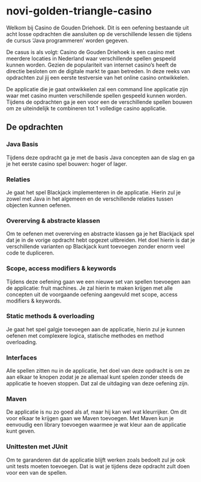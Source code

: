 # novi-golden-triangle-casino

Welkom bij Casino de Gouden Driehoek. Dit is een oefening bestaande uit acht losse opdrachten die aansluiten op de verschillende lessen die tijdens de cursus ‘Java programmeren’ worden gegeven. 

De casus is als volgt:
Casino de Gouden Driehoek is een casino met meerdere locaties in Nederland waar verschillende spellen gespeeld kunnen worden. Gezien de populariteit van internet casino’s heeft de directie besloten om de digitale markt te gaan betreden. In deze reeks van opdrachten zul jij een eerste testversie van het online casino ontwikkelen.

De applicatie die je gaat ontwikkelen zal een command line applicatie zijn waar met casino munten verschillende spellen gespeeld kunnen worden. Tijdens de opdrachten ga je een voor een de verschillende spellen bouwen om ze uiteindelijk te combineren tot 1 volledige casino applicatie.

## De opdrachten
### Java Basis
Tijdens deze opdracht ga je met de basis Java concepten aan de slag en ga je het eerste casino spel bouwen: hoger of lager.

### Relaties
Je gaat het spel Blackjack implementeren in de applicatie. Hierin zul je zowel met Java in het algemeen en de verschillende relaties tussen objecten kunnen oefenen.

### Overerving & abstracte klassen
Om te oefenen met overerving en abstracte klassen ga je het Blackjack spel dat je in de vorige opdracht hebt opgezet uitbreiden. Het doel hierin is dat je verschillende varianten op Blackjack kunt toevoegen zonder enorm veel code te dupliceren.

### Scope, access modifiers & keywords
Tijdens deze oefening gaan we een nieuwe set van spellen toevoegen aan de applicatie: fruit machines. Je zal hierin te maken krijgen met alle concepten uit de voorgaande oefening aangevuld met scope, access modifiers & keywords.

### Static methods & overloading
Je gaat het spel galgje toevoegen aan de applicatie, hierin zul je kunnen oefenen met complexere logica, statische methodes en method overloading.

### Interfaces
Alle spellen zitten nu in de applicatie, het doel van deze opdracht is om ze aan elkaar te knopen zodat je ze allemaal kunt spelen zonder steeds de applicatie te hoeven stoppen. Dat zal de uitdaging van deze oefening zijn.

### Maven
De applicatie is nu zo goed als af, maar hij kan wel wat kleurrijker. Om dit voor elkaar te krijgen gaan we Maven toevoegen. Met Maven kun je eenvoudig een library toevoegen waarmee je wat kleur aan de applicatie kunt geven.

### Unittesten met JUnit
Om te garanderen dat de applicatie blijft werken zoals bedoelt zul je ook unit tests moeten toevoegen. Dat is wat je tijdens deze opdracht zult doen voor een van de spellen.
